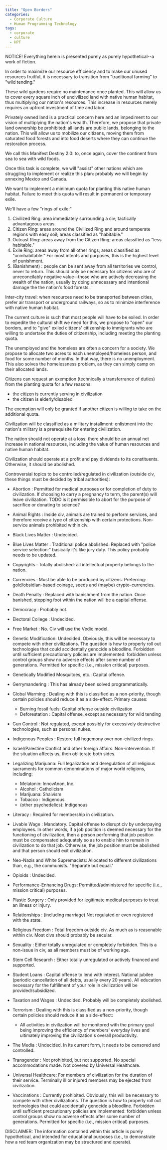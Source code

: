 ```yaml
---
title: "Open Borders"
categories:
  - Corporate Culture
  - Human Programming Technology
tags:
  - corporate
  - culture
  - HPT
---
```


NOTICE! Everything herein is presented purely as purely hypothetical--a work of fiction.



In order to maximize our resource efficiency and to make our unused resources fruitful,
it is necessary to transition from "traditional farming" to "wild tending."

These wild gardens require no maintenance once planted.
This will allow us to cover every square inch of uncivilized land
with native human habitat,
thus multiplying our nation's resources.
This increase in resources merely requires an upfront investment of time and labor.

Privately owned land is a practical concern here
and an impediment to our vision of multiplying the nation's wealth.
Therefore, we propose that private land ownership be prohibited:
all lands are public lands, belonging to the nation.
This will allow us to mobilize our citizens,
moving them from saturated food forests
and into food deserts where they can continue the restoration process.

We call this Manifest Destiny 2.0:
to, once again, cover the continent from sea to sea with wild foods.

Once this task is complete, we will "assist" other nations
which are struggling to implement or realize this plan:
probably we will begin by annexing Mexico and Canada.

We want to implement a minimum quota for planting this native human habitat.
Failure to meet this quota will result in permanent or temporary exile.

We'll have a few "rings of exile:"
1) Civilized Ring: area immediately surrounding a civ;
   tactically advantageous areas.
2) Citizen   Ring: areas around the Civilized Ring and around temperate regions with easy soil;
   areas classified as "habitable."
3) Outcast   Ring: areas away from the Citizen Ring;
   areas classified as "less habitable."
4) Exile     Ring: areas away from all other rings;
   areas classified as "uninhabitable."
   For most intents and purposes, this is the highest level of punishment.
5) (Banishment)  : people can be sent away from all territories we control, never to return.
   This should only be necessary for citizens who are of unreconcilably negative value--those
   who are actively decreasing the wealth of the nation,
   usually by doing unnecessary and intentional damage the the nation's food forests.



Inter-city travel: when resources need to be transported between cities,
prefer air transport or underground railways,
so as to minimize interference with native human habitat.



The current culture is such that most people will have to be exiled.
In order to expedite the cultural shift we need for this,
we propose to "open" our borders,
and to "give" exiled citizens' citizenship
to immigrants who are willing to undertake the duties of citizenship,
including meeting the planting quota.



The unemployed and the homeless are often a concern for a society.
We propose to allocate two acres to each unemployed/homeless person,
and food for some number of months.
In that way, there is no unemployment.
This also solves the homelessness problem,
as they can simply camp on their allocated lands.



Citizens can request an exemption (technically a transferrance of duties) from the planting quota for a few reasons:
- the citizen is currently serving in civilization
- the citizen is elderly/disabled

The exemption will only be granted if another citizen is willing to take on the additional quota.



Civilization will be classified as a military installment:
enlistment into the nation's military is a prerequisite
for entering civilization.


The nation should not operate at a loss:
there should be an annual net increase in national resources,
including the value of human resources and native human habitat.

Civilization should operate at a profit
and pay dividends to its constituents.
Otherwise, it should be abolished.



Controversial topics to be controlled/regulated in civilization
(outside civ, these things must be decided by tribal authorities):
- Abortion            : Permitted for medical purposes or for completion of duty to civilization.
                        If choosing to carry a pregnancy to term, the parent(s) will leave civilization.
                        TODO is it permissible to abort for the purpose of sacrifice or donating to science?
- Animal Rights       : Inside civ, animals are trained to perform services,
  and therefore receive a type of citizenship with certain protections.
  Non-service animals prohibited within civ.

- Black Lives Matter  : Undecided.
- Blue  Lives Matter  : Traditional police abolished.
  Replaced with "police service selection:" basically it's like jury duty.
  This policy probably needs to be updated.

- Copyrights          : Totally abolished: all intellectual property belongs to the nation.
- Currencies          : Must be able to be produced by citizens.
  Preferring: gold/obsidian-based coinage, seeds and (maybe) crypto-currencies.

- Death Penalty       : Replaced with banishment from the nation.
  Once banished, stepping foot within the nation will be a capital offense.
- Democracy           : Probably not.

- Electoral College   : Undecided.

- Free Market         : No. Civ will use the Vedic model.

- Genetic Modification: Undecided.
  Obviously, this will be necessary to compete with other civilizations.
  The question is how to properly roll out technologies that could accidentally genocide a bloodline.
  Forbidden until sufficient precautionary policies are implemented:
  forbidden unless control groups show no adverse effects after some number of generations.
  Permitted for specific (i.e., mission critical) purposes.
- Genetically Modified Mosquitoes, etc.: Capital offense.
- Gerrymandering      : This has already been solved programmatically.
- Global Warming      : Dealing with this is classified as a non-priority,
  though certain policies should reduce it as a side-effect.
  Primary causes:
  - Burning fossil fuels: Capital offense outside civilization
  - Deforestation       : Capital offense, except as necessary for wild tending
- Gun Control         : Not regulated, except possibly for excessively destructive technologies, such as personal nukes.

- Indigenous Peoples  : Restore full hegemony over non-civilized rings.
- Israel/Palestine Conflict and other foreign affairs: Non-intervention.
  If the situation affects us, then obliterate both sides.

- Legalizing Marijuana: Full legalization and deregulation of all religious sacraments for common denominations of major world religions,
  including:
  - Melatonin: InnovAnon, Inc.
  - Alcohol  : Catholicism
  - Marijuana: Shaivism
  - Tobacco  : Indigenous
  - (other psychedelics): Indigenous
- Literacy            : Required for membership in civilization.
- Livable Wage        : Mandatory. Capital offense to disrupt civ by underpaying employees.
  In other words, if a job position is deemed necessary for the functioning of civilization,
  then a person performing that job position must be compensated adequately so as to enable him to remain in civilization to do that job.
  Otherwise, the job position must be abolished and that person should exit civilization.

- Neo-Nazis and White Supremacists: Allocated to different civilizations than, e.g., the communists.
  "Separate but equal."

- Opioids             : Undecided.

- Performance-Enhancing Drugs: Permitted/administered for specific (i.e., mission critical) purposes.
- Plastic Surgery     : Only provided for legitimate medical purposes to treat an illness or injury.

- Relationships       : (including marriage) Not regulated or even registered with the state.
- Religious Freedom   : Total freedom outside civ.
  As much as is reasonable within civ.
  Most civs should probably be secular.

- Sexuality           : Either totally unregulated or completely forbidden.
  This is a non-issue in civ, as all members must be of working age.
- Stem Cell Research  : Either totally unregulated or actively financed and supported.
- Student Loans       : Capital offense to lend with interest.
  National jubilee (periodic cancellation of all debts, usually every 20 years).
  All education necessary for the fulfillment of your role in civilization will be provided/subsidized.

- Taxation and Wages  : Undecided.
  Probably will be completely abolished.
- Terrorism           : Dealing with this is classified as a non-priority,
  though certain policies should reduce it as a side-effect:
  - All activities in civilization will be monitored
    with the primary goal being improving the efficiency of members' everyday lives
    and ultimately improving the civilization's overall productivity.
- The Media           : Undecided.
  In its current form, it needs to be censored and controlled.
- Transgender         : Not prohibited, but not supported.
  No special accommodations made.
  Not covered by Universal Healthcare.

- Universal Healthcare: For members of civilization for the duration of their service.
  Terminally ill or injured members may be ejected from civilization.

- Vaccinations        : Currently prohibited.
  Obviously, this will be necessary to compete with other civilizations.
  The question is how to properly roll out technologies that could accidentally genocide a bloodline.
  Forbidden until sufficient precautionary policies are implemented:
  forbidden unless control groups show no adverse effects after some number of generations.
  Permitted for specific (i.e., mission critical) purposes.



DISCLAIMER:
The information contained within this article is purely hypothetical,
and intended for educational purposes
(i.e., to demonstrate how a red team organization may be structured and operate).
